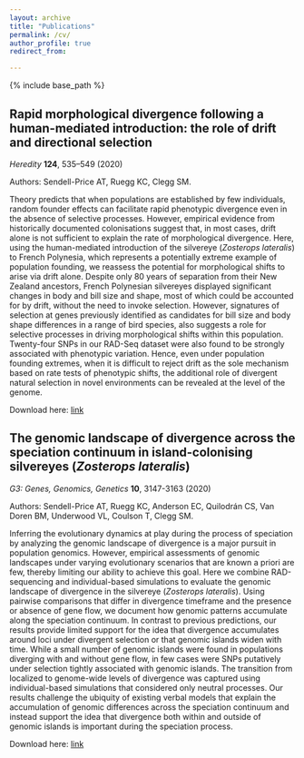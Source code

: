 ```yaml
---
layout: archive
title: "Publications"
permalink: /cv/
author_profile: true
redirect_from:

---
```


{% include base_path %}

## Rapid morphological divergence following a human-mediated introduction: the role of drift and directional selection
*Heredity* **124**, 535–549 (2020)

Authors: Sendell-Price AT, Ruegg KC, Clegg SM.

Theory predicts that when populations are established by few individuals, random founder effects can facilitate rapid phenotypic divergence even in the absence of selective processes. However, empirical evidence from historically documented colonisations suggest that, in most cases, drift alone is not sufficient to explain the rate of morphological divergence. Here, using the human-mediated introduction of the silvereye (*Zosterops lateralis*) to French Polynesia, which represents a potentially extreme example of population founding, we reassess the potential for morphological shifts to arise via drift alone. Despite only 80 years of separation from their New Zealand ancestors, French Polynesian silvereyes displayed significant changes in body and bill size and shape, most of which could be accounted for by drift, without the need to invoke selection. However, signatures of selection at genes previously identified as candidates for bill size and body shape differences in a range of bird species, also suggests a role for selective processes in driving morphological shifts within this population. Twenty-four SNPs in our RAD-Seq dataset were also found to be strongly associated with phenotypic variation. Hence, even under population founding extremes, when it is difficult to reject drift as the sole mechanism based on rate tests of phenotypic shifts, the additional role of divergent natural selection in novel environments can be revealed at the level of the genome.

Download here: [link](https://asendellprice.github.io/files/Sendell-Price_et_al_2020_Heredity.pdf)

## The genomic landscape of divergence across the speciation continuum in island-colonising silvereyes (*Zosterops lateralis*)
*G3: Genes, Genomics, Genetics* **10**, 3147-3163 (2020)

Authors:  Sendell-Price AT,  Ruegg KC, Anderson EC,  Quilodrán CS,  Van Doren BM,  Underwood VL,  Coulson T, Clegg SM.

Inferring the evolutionary dynamics at play during the process of speciation by analyzing the genomic landscape of divergence is a major pursuit in population genomics. However, empirical assessments of genomic landscapes under varying evolutionary scenarios that are known a priori are few, thereby limiting our ability to achieve this goal. Here we combine RAD-sequencing and individual-based simulations to evaluate the genomic landscape of divergence in the silvereye (*Zosterops lateralis*). Using pairwise comparisons that differ in divergence timeframe and the presence or absence of gene flow, we document how genomic patterns accumulate along the speciation continuum. In contrast to previous predictions, our results provide limited support for the idea that divergence accumulates around loci under divergent selection or that genomic islands widen with time. While a small number of genomic islands were found in populations diverging with and without gene flow, in few cases were SNPs putatively under selection tightly associated with genomic islands. The transition from localized to genome-wide levels of divergence was captured using individual-based simulations that considered only neutral processes. Our results challenge the ubiquity of existing verbal models that explain the accumulation of genomic differences across the speciation continuum and instead support the idea that divergence both within and outside of genomic islands is important during the speciation process.

Download here: [link](https://asendellprice.github.io/files/Sendell-Price_et_al_2020_G3.pdf)
